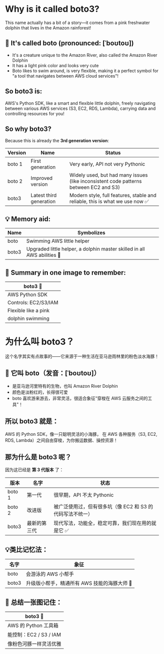 # Why is it called boto3?

This name actually has a bit of a story—it comes from a pink freshwater dolphin that lives in the Amazon rainforest!

## 🐬 It's called boto (pronounced: [ˈboʊtoʊ])
- It's a creature unique to the Amazon River, also called the Amazon River Dolphin
- It has a light pink color and looks very cute
- Boto likes to swim around, is very flexible, making it a perfect symbol for "a tool that navigates between AWS cloud services"!

## So boto3 is:
AWS's Python SDK, like a smart and flexible little dolphin,
freely navigating between various AWS services (S3, EC2, RDS, Lambda), carrying data and controlling resources for you!

## So why boto3?
Because this is already the **3rd generation version**:

| Version | Name | Status |
|---------|------|--------|
| boto 1 | First generation | Very early, API not very Pythonic |
| boto 2 | Improved version | Widely used, but had many issues (like inconsistent code patterns between EC2 and S3) |
| boto3 | Latest third generation | Modern style, full features, stable and reliable, this is what we use now ✅ |

## 💡 Memory aid:

| Name | Symbolizes |
|------|------------|
| boto | Swimming AWS little helper |
| boto3 | Upgraded little helper, a dolphin master skilled in all AWS abilities 🐬 |

## 🔁 Summary in one image to remember:
|       boto3 🐬         |
|------------------------|
| AWS Python SDK         |
| Controls: EC2/S3/IAM   |
| Flexible like a pink   |
| dolphin swimming       |

# 为什么叫 boto3？

这个名字其实有点故事的——它来源于一种生活在亚马逊雨林里的粉色淡水海豚！

## 🐬 它叫 boto（发音：[ˈboʊtoʊ]）
- 是亚马逊河里特有的生物，也叫 Amazon River Dolphin
- 颜色是淡粉红的，长得很可爱
- boto 喜欢游来游去，非常灵活，很适合象征"穿梭在 AWS 云服务之间的工具"！

## 所以 boto3 就是：
AWS 的 Python SDK，像一只聪明灵活的小海豚，
在 AWS 各种服务（S3, EC2, RDS, Lambda）之间自由穿梭，为你搬运数据、操控资源！

## 那为什么是 boto3 呢？
因为这已经是 **第 3 代版本** 了：

| 版本 | 名字 | 状态 |
|------|------|------|
| boto 1 | 第一代 | 很早期，API 不太 Pythonic |
| boto 2 | 改进版 | 被广泛使用过，但有很多坑（像 EC2 和 S3 的代码写法不统一）|
| boto3 | 最新的第三代 | 现代写法，功能全，稳定可靠，我们现在用的就是它 ✅ |

## 💡类比记忆法：

| 名字 | 象征 |
|------|------|
| boto | 会游泳的 AWS 小帮手 |
| boto3 | 升级版小帮手，精通所有 AWS 技能的海豚大师 🐬 |

## 🔁 总结一张图记住：
|       boto3 🐬         |
|------------------------|
| AWS 的 Python 工具箱    |
| 能控制：EC2 / S3 / IAM |
| 像粉色河豚一样灵活优雅  |
